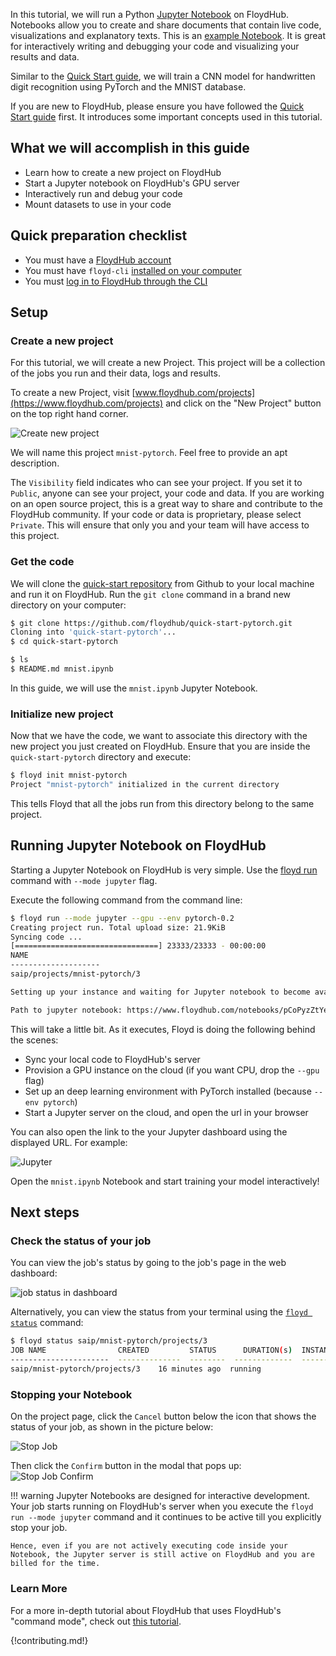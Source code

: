 In this tutorial, we will run a Python [Jupyter Notebook](http://jupyter.org/) on FloydHub. Notebooks allow you to create and share documents that contain live code, visualizations and explanatory texts. This is an [example Notebook](https://github.com/floydhub/quick-start-pytorch/blob/master/mnist.ipynb). It is great for interactively writing and debugging your code and visualizing your results and data.

Similar to the [Quick Start guide](./quick_start.md), we will train a CNN model for handwritten digit recognition using PyTorch and the MNIST database.

If you are new to FloydHub, please ensure you have followed the [Quick Start guide](./quick_start.md) first. It introduces some important concepts used in this tutorial.

## What we will accomplish in this guide

- Learn how to create a new project on FloydHub
- Start a Jupyter notebook on FloydHub's GPU server
- Interactively run and debug your code
- Mount datasets to use in your code

## Quick preparation checklist

- You must have a [FloydHub account](https://www.floydhub.com/login)
- You must have `floyd-cli` [installed on your computer](../guides/basics/install.md)
- You must [log in to FloydHub through the CLI](../guides/basics/login.md)

## Setup

### Create a new project
For this tutorial, we will create a new Project. This project will be a collection of the jobs you run and their data, logs and results.

To create a new Project, visit [www.floydhub.com/projects](https://www.floydhub.com/projects) and click on the "New Project" button on the top right hand corner.

![Create new project](../img/create_new_project.jpg)

We will name this project `mnist-pytorch`. Feel free to provide an apt description.

The `Visibility` field indicates who can see your project. If you set it to `Public`, anyone can see your project, your code and data. If you are working on an open source project, this is a great way to share and contribute to the FloydHub community. If your code or data is proprietary, please select `Private`. This will ensure that only you and your team will have access to this project.

### Get the code
We will clone the [quick-start repository](https://github.com/floydhub/quick-start-pytorch) from Github to your local machine and run it on FloydHub. Run the `git clone` command in a brand new directory on your computer:

```bash
$ git clone https://github.com/floydhub/quick-start-pytorch.git
Cloning into 'quick-start-pytorch'...
$ cd quick-start-pytorch
```

```bash
$ ls
$ README.md mnist.ipynb
```

In this guide, we will use the `mnist.ipynb` Jupyter Notebook.

### Initialize new project
Now that we have the code, we want to associate this directory with the new project you just created on FloydHub. Ensure that you are inside the `quick-start-pytorch` directory and execute:

```bash
$ floyd init mnist-pytorch
Project "mnist-pytorch" initialized in the current directory
```

This tells Floyd that all the jobs run from this directory belong to the same project.

## Running Jupyter Notebook on FloydHub

Starting a Jupyter Notebook on FloydHub is very simple. Use the [floyd run](../commands/run.md) command with `--mode jupyter` flag.

Execute the following command from the command line:

```bash
$ floyd run --mode jupyter --gpu --env pytorch-0.2
Creating project run. Total upload size: 21.9KiB
Syncing code ...
[================================] 23333/23333 - 00:00:00
NAME
--------------------
saip/projects/mnist-pytorch/3

Setting up your instance and waiting for Jupyter notebook to become available ..............

Path to jupyter notebook: https://www.floydhub.com/notebooks/pCoPyzZtYeo6mE9PpSWsmY
```

This will take a little bit. As it executes, Floyd is doing the following behind the scenes:

- Sync your local code to FloydHub's server
- Provision a GPU instance on the cloud (if you want CPU, drop the `--gpu` flag)
- Set up an deep learning environment with PyTorch installed (because `--env pytorch`)
- Start a Jupyter server on the cloud, and open the url in your browser

You can also open the link to the your Jupyter dashboard using the displayed URL. For example:

![Jupyter](../img/pytorch_notebook.png)

Open the `mnist.ipynb` Notebook and start training your model interactively!

## Next steps

### Check the status of your job

You can view the job's status by going to the job's page in the web dashboard:

![job status in dashboard](../../img/project_page_job_status.jpg)

Alternatively, you can view the status from your terminal using the
[`floyd status`](../commands/status.md) command:

```bash
$ floyd status saip/mnist-pytorch/projects/3
JOB NAME                CREATED         STATUS      DURATION(s)  INSTANCE    DESCRIPTION
----------------------  --------------  --------  -------------  ----------  -------------
saip/mnist-pytorch/projects/3    16 minutes ago  running               0  gpu
```

### Stopping your Notebook

On the project page, click the `Cancel` button below the icon that shows the status of your job, as shown in the picture below:

![Stop Job](../img/stop_job.jpg)

Then click the `Confirm` button in the modal that pops up:
![Stop Job Confirm](../img/stop_job_modal.jpg)

!!! warning
    Jupyter Notebooks are designed for interactive development. Your job starts running on FloydHub's server when you execute the `floyd run --mode jupyter` command and it continues to be active till you explicitly stop your job.

    Hence, even if you are not actively executing code inside your Notebook, the Jupyter server is still active on FloydHub and you are billed for the time.

### Learn More

For a more in-depth tutorial about FloydHub that uses FloydHub's "command
mode", check out [this tutorial](get_started).

{!contributing.md!}
